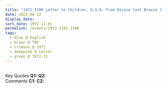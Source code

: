 ```yaml
---
title: "1972-1100 Letter to Children, U.S.A. from Divine Cool Breeze (India), Volume 7, Issues 3 and 4 (April May 1995), Page 16 (other month 12 or 10)"
date: 2023-08-22
display_date: 
sort_date: 1972-11-01
permalink: /events/1972-1101-1100
tags:
  - blue @ English
  - brown @ TBD
  - crimson @ 1972
  - deeppink @ Letter
  - green @ 1972-11
---
```


<br>

<wave-list>
  <list-title color="DarkSeaGreen" width="55">Key Quotes</list-title>
  <list-item color="BlanchedAlmond" width="280"><b>Q1:</b> <i></i></list-item>
  <list-item color="Lavender" width="280"><b>Q2:</b> <i></i></list-item>
</wave-list>

<br>

<wave-list>
  <list-title color="DarkSeaGreen" width="55">Comments</list-title>
  <list-item color="BlanchedAlmond" width="280"><b>C1:</b> <i></i></list-item>
  <list-item color="Lavender" width="280"><b>C2:</b> <i></i></list-item>
</wave-list>